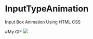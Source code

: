 # InputTypeAnimation
Input Box Animation Using HTML CSS

#My GIF
![](https://github.com/1234patil8/InputTypeAnimation/blob/main/inputtypeanimation.gif)
